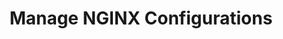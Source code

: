 ---
title: Manage NGINX Configurations
weight: 100
url: /nginx-management-suite/nim/how-to/nginx/
---